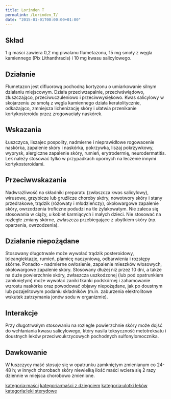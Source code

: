 ```yaml
---
title: Lorinden T
permalink: /Lorinden_T/
date: "2015-01-01T00:00:00+01:00"
---
```


Skład
-----

1 g maści zawiera 0,2 mg piwalanu flumetazonu, 15 mg smoły z węgla kamiennego (Pix Lithanthracis) i 10 mg kwasu salicylowego.

Działanie
---------

Flumetazon jest difluorową pochodną kortyzonu o umiarkowanie silnym działaniu miejscowym. Działa przeciwzapalnie, przeciwświądowo, złuszczająco, przeciwuczuleniowo i przeciwwysiękowo. Kwas salicylowy w skojarzeniu ze smołą z węgla kamiennego działa keratolitycznie, odkażająco, zmniejsza lichenizację skóry i ułatwia przenikanie kortykosteroidu przez zrogowaciały naskórek.

Wskazania
---------

Łuszczyca, liszajec pospolity, nadmierne i nieprawidłowe rogowacenie naskórka, zapalenie skóry i naskórka, pokrzywka, liszaj pokrzywkowy, wyprysk, alergiczne zapalenie skóry, rumień, erytrodermię, neurodermatitis. Lek należy stosować tylko w przypadkach opornych na leczenie innymi kortykosteroidami.

Przeciwwskazania
----------------

Nadwrażliwość na składniki preparatu (zwłaszcza kwas salicylowy), wirusowe, grzybicze lub gruźlicze choroby skóry, nowotwory skóry i stany przedrakowe, trądzik (różowaty i młodzieńczy), okołowargowe zapalenie skóry, owrzodzenia troficzne podudzi na tle żylakowatym. Nie zaleca się stosowania w ciąży, u kobiet karmiących i małych dzieci. Nie stosować na rozległe zmiany skórne, zwłaszcza przebiegające z ubytkiem skóry (np. oparzenia, owrzodzenia).

Działanie niepożądane
---------------------

Stosowany długotrwale może wywołać trądzik posteroidowy, teleangiektazje, rumień, plamicę naczyniową, odbarwienia i rozstępy skórne. Ponadto - nadmierne owłosienie, zapalenie mieszków włosowych, okołowargowe zapalenie skóry. Stosowany dłużej niż przez 10 dni, a także na duże powierzchnie skóry, zwłaszcza uszkodzonej (lub pod opatrunkiem zamkniętym) może wywołać zaniki tkanki podskórnej i zahamowanie wzrostu naskórka oraz powodować objawy niepożądane, jak po doustnym lub pozajelitowym podaniu składników (m.in. zaburzenia elektrolitowe wskutek zatrzymania jonów sodu w organizmie).

Interakcje
----------

Przy długotrwałym stosowaniu na rozległe powierzchnie skóry może dojść do wchłaniania kwasu salicylowego, który nasila toksyczność metotreksatu i doustnych leków przeciwcukrzycowych pochodnych sulfonylomocznika.

Dawkowanie
----------

W łuszczycy maść stosuje się w opatrunku zamkniętym zmienianym co 24-48 h; w innych chorobach skóry niewielką ilość maści wciera się 2 razy dziennie w miejsca chorobowo zmienione.

[kategoria:maści](/atopedia/kategoria:maści "wikilink") [kategoria:maści z dziegciem](/atopedia/kategoria:maści_z_dziegciem "wikilink") [kategoria:ulotki leków](/atopedia/kategoria:ulotki_leków "wikilink") [kategoria:leki sterydowe](/atopedia/kategoria:leki_sterydowe "wikilink")
